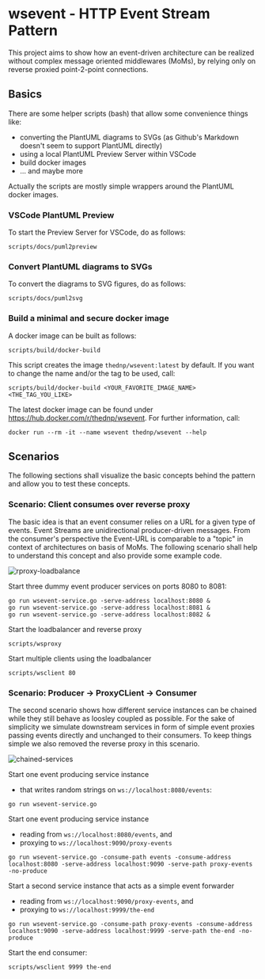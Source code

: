 # wsevent - HTTP Event Stream Pattern

This project aims to show how an event-driven architecture can be realized without complex message oriented middlewares (MoMs), by relying only on reverse proxied point-2-point connections. 

## Basics

There are some helper scripts (bash) that allow some convenience things like:

* converting the PlantUML diagrams to SVGs (as Github's Markdown doesn't seem to support PlantUML directly)
* using a local PlantUML Preview Server within VSCode
* build docker images
* ... and maybe more

Actually the scripts are mostly simple wrappers around the PlantUML docker images.

### VSCode PlantUML Preview

To start the Preview Server for VSCode, do as follows:

```
scripts/docs/puml2preview
```
### Convert PlantUML diagrams to SVGs

To convert the diagrams to SVG figures, do as follows:

```
scripts/docs/puml2svg
```
### Build a minimal and secure docker image

A docker image can be built as follows:

```
scripts/build/docker-build
```

This script creates the image `thednp/wsevent:latest` by default.
If you want to change the name and/or the tag to be used, call:

```
scripts/build/docker-build <YOUR_FAVORITE_IMAGE_NAME> <THE_TAG_YOU_LIKE>
```

The latest docker image can be found under https://hub.docker.com/r/thednp/wsevent.
For further information, call:

```docker run --rm -it --name wsevent thednp/wsevent --help``` 

## Scenarios

The following sections shall visualize the basic concepts behind the pattern and allow you to test these concepts.

### Scenario: Client consumes over reverse proxy

The basic idea is that an event consumer relies on a URL for a given type of events.
Event Streams are unidirectional producer-driven messages.
From the consumer's perspective the Event-URL is comparable to a "topic" in context of architectures on basis of MoMs.
The following scenario shall help to understand this concept and also provide some example code.

![rproxy-loadbalance](docs/figures/rproxy-loadbalance.svg)

Start three dummy event producer services on ports 8080 to 8081:

```
go run wsevent-service.go -serve-address localhost:8080 &
go run wsevent-service.go -serve-address localhost:8081 &
go run wsevent-service.go -serve-address localhost:8082 &
```

Start the loadbalancer and reverse proxy

```
scripts/wsproxy
```

Start multiple clients using the loadbalancer

```
scripts/wsclient 80
```

### Scenario: Producer -> ProxyCLient -> Consumer

The second scenario shows how different service instances can be chained while they still behave as loosley coupled as possible.
For the sake of simplicity we simulate downstream services in form of simple event proxies passing events directly and unchanged to their consumers.
To keep things simple we also removed the reverse proxy in this scenario.

![chained-services](docs/figures/chained-services.svg)

Start one event producing service instance 

* that writes random strings on `ws://localhost:8080/events`:

```
go run wsevent-service.go
```

Start one event producing service instance 

* reading from `ws://localhost:8080/events`, and 
* proxying to `ws://localhost:9090/proxy-events`

```
go run wsevent-service.go -consume-path events -consume-address localhost:8080 -serve-address localhost:9090 -serve-path proxy-events -no-produce
```

Start a second service instance that acts as a simple event forwarder

* reading from `ws://localhost:9090/proxy-events`, and 
* proxying to `ws://localhost:9999/the-end`

```
go run wsevent-service.go -consume-path proxy-events -consume-address localhost:9090 -serve-address localhost:9999 -serve-path the-end -no-produce
```

Start the end consumer:
```
scripts/wsclient 9999 the-end
```
